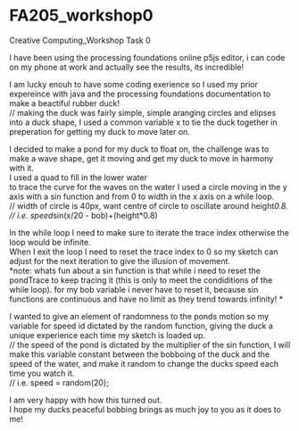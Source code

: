 # FA205_workshop0
Creative Computing_Workshop Task 0

I have been using the processing foundations online p5js editor, i can code on my phone at work and actually see the results, its incredible!  

I am lucky enouh to have some coding exerience so I used my prior expereince with java and the processing foundations documentation to make a beactiful rubber duck!  
// making the duck was fairly simple, simple aranging circles and elipses into a duck shape, I used a common variable x to tie the duck together in preperation for getting my duck to move later on.  

I decided to make a pond for my duck to float on, the challenge was to make a wave shape, get it moving and get my duck to move in harmony with it.    
I used a quad to fill in the lower water  
to trace the curve for the waves on the water I used a circle moving in the y axis with a sin function and from 0 to width in the x axis on a while loop.  
 // width of circle is 40px, want centre of circle to oscillate around height*0.8.   
 // i.e. speed*sin(x/20 - bob)+(height*0.8)     
 
In the while loop I need to make sure to iterate the trace index otherwise the loop would be infinite.      
When I exit the loop I need to reset the trace index to 0 so my sketch can adjust for the next iteration to give the illusion of movement.    
 *note: whats fun about a sin function is that while i need to reset the pondTrace to keep tracing it (this is only to meet the condiditions of the while loop).
 for my bob variable i never have to reset it, because sin functions are continuous and have no limit as they trend towards infinity!     * 
 
I wanted to give an element of randomness to the ponds motion so my variable for speed id dictated by the random function, giving the duck a unique experience each time my sketch is loaded up.       
// the speed of the pond is dictated by the multiplier of the sin function, I will make this variable constant between the bobboing of the duck and the speed of the water, and make it random to change the ducks speed each time you watch it.        
// i.e. speed = random(20);           

I am very happy with how this turned out.   
I hope my ducks peaceful bobbing brings as much joy to you as it does to me!  
